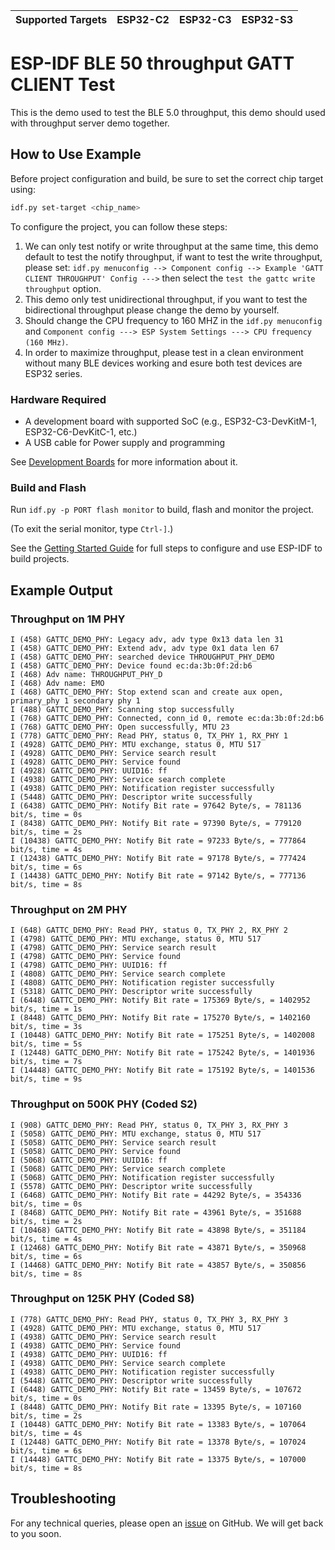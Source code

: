 | Supported Targets | ESP32-C2 | ESP32-C3 | ESP32-S3 |
| ----------------- | -------- | -------- | -------- |

# ESP-IDF BLE 50 throughput GATT CLIENT Test

This is the demo used to test the BLE 5.0 throughput, this demo should used with throughput server demo together.

## How to Use Example

Before project configuration and build, be sure to set the correct chip target using:

```bash
idf.py set-target <chip_name>
```

To configure the project, you can follow these steps:

1. We can only test notify or write throughput at the same time, this demo default to test the notify throughput, if want to test the write throughput,
please set: `idf.py menuconfig --> Component config --> Example 'GATT CLIENT THROUGHPUT' Config --->` then select the `test the gattc write throughput` option.
2. This demo only test unidirectional throughput, if you want to test the bidirectional throughput please change the demo by yourself.
3. Should change the CPU frequency to 160 MHZ in the `idf.py menuconfig` and `Component config ---> ESP System Settings ---> CPU frequency (160 MHz)`.
4. In order to maximize throughput, please test in a clean environment without many BLE devices working and esure both test devices are ESP32 series.

### Hardware Required

* A development board with supported SoC (e.g., ESP32-C3-DevKitM-1, ESP32-C6-DevKitC-1, etc.)
* A USB cable for Power supply and programming

See [Development Boards](https://www.espressif.com/en/products/devkits) for more information about it.

### Build and Flash

Run `idf.py -p PORT flash monitor` to build, flash and monitor the project.

(To exit the serial monitor, type ``Ctrl-]``.)

See the [Getting Started Guide](https://idf.espressif.com/) for full steps to configure and use ESP-IDF to build projects.

## Example Output

### Throughput on 1M PHY
```
I (458) GATTC_DEMO_PHY: Legacy adv, adv type 0x13 data len 31
I (458) GATTC_DEMO_PHY: Extend adv, adv type 0x1 data len 67
I (458) GATTC_DEMO_PHY: searched device THROUGHPUT_PHY_DEMO
I (458) GATTC_DEMO_PHY: Device found ec:da:3b:0f:2d:b6
I (468) Adv name: THROUGHPUT_PHY_D
I (468) Adv name: EMO
I (468) GATTC_DEMO_PHY: Stop extend scan and create aux open, primary_phy 1 secondary phy 1
I (488) GATTC_DEMO_PHY: Scanning stop successfully
I (768) GATTC_DEMO_PHY: Connected, conn_id 0, remote ec:da:3b:0f:2d:b6
I (768) GATTC_DEMO_PHY: Open successfully, MTU 23
I (778) GATTC_DEMO_PHY: Read PHY, status 0, TX_PHY 1, RX_PHY 1
I (4928) GATTC_DEMO_PHY: MTU exchange, status 0, MTU 517
I (4928) GATTC_DEMO_PHY: Service search result
I (4928) GATTC_DEMO_PHY: Service found
I (4928) GATTC_DEMO_PHY: UUID16: ff
I (4938) GATTC_DEMO_PHY: Service search complete
I (4938) GATTC_DEMO_PHY: Notification register successfully
I (5448) GATTC_DEMO_PHY: Descriptor write successfully
I (6438) GATTC_DEMO_PHY: Notify Bit rate = 97642 Byte/s, = 781136 bit/s, time = 0s
I (8438) GATTC_DEMO_PHY: Notify Bit rate = 97390 Byte/s, = 779120 bit/s, time = 2s
I (10438) GATTC_DEMO_PHY: Notify Bit rate = 97233 Byte/s, = 777864 bit/s, time = 4s
I (12438) GATTC_DEMO_PHY: Notify Bit rate = 97178 Byte/s, = 777424 bit/s, time = 6s
I (14438) GATTC_DEMO_PHY: Notify Bit rate = 97142 Byte/s, = 777136 bit/s, time = 8s
```

### Throughput on 2M PHY
```
I (648) GATTC_DEMO_PHY: Read PHY, status 0, TX_PHY 2, RX_PHY 2
I (4798) GATTC_DEMO_PHY: MTU exchange, status 0, MTU 517
I (4798) GATTC_DEMO_PHY: Service search result
I (4798) GATTC_DEMO_PHY: Service found
I (4798) GATTC_DEMO_PHY: UUID16: ff
I (4808) GATTC_DEMO_PHY: Service search complete
I (4808) GATTC_DEMO_PHY: Notification register successfully
I (5318) GATTC_DEMO_PHY: Descriptor write successfully
I (6448) GATTC_DEMO_PHY: Notify Bit rate = 175369 Byte/s, = 1402952 bit/s, time = 1s
I (8448) GATTC_DEMO_PHY: Notify Bit rate = 175270 Byte/s, = 1402160 bit/s, time = 3s
I (10448) GATTC_DEMO_PHY: Notify Bit rate = 175251 Byte/s, = 1402008 bit/s, time = 5s
I (12448) GATTC_DEMO_PHY: Notify Bit rate = 175242 Byte/s, = 1401936 bit/s, time = 7s
I (14448) GATTC_DEMO_PHY: Notify Bit rate = 175192 Byte/s, = 1401536 bit/s, time = 9s
```

### Throughput on 500K PHY (Coded S2)
```
I (908) GATTC_DEMO_PHY: Read PHY, status 0, TX_PHY 3, RX_PHY 3
I (5058) GATTC_DEMO_PHY: MTU exchange, status 0, MTU 517
I (5058) GATTC_DEMO_PHY: Service search result
I (5058) GATTC_DEMO_PHY: Service found
I (5068) GATTC_DEMO_PHY: UUID16: ff
I (5068) GATTC_DEMO_PHY: Service search complete
I (5068) GATTC_DEMO_PHY: Notification register successfully
I (5578) GATTC_DEMO_PHY: Descriptor write successfully
I (6468) GATTC_DEMO_PHY: Notify Bit rate = 44292 Byte/s, = 354336 bit/s, time = 0s
I (8468) GATTC_DEMO_PHY: Notify Bit rate = 43961 Byte/s, = 351688 bit/s, time = 2s
I (10468) GATTC_DEMO_PHY: Notify Bit rate = 43898 Byte/s, = 351184 bit/s, time = 4s
I (12468) GATTC_DEMO_PHY: Notify Bit rate = 43871 Byte/s, = 350968 bit/s, time = 6s
I (14468) GATTC_DEMO_PHY: Notify Bit rate = 43857 Byte/s, = 350856 bit/s, time = 8s
```

### Throughput on 125K PHY (Coded S8)
```
I (778) GATTC_DEMO_PHY: Read PHY, status 0, TX_PHY 3, RX_PHY 3
I (4928) GATTC_DEMO_PHY: MTU exchange, status 0, MTU 517
I (4938) GATTC_DEMO_PHY: Service search result
I (4938) GATTC_DEMO_PHY: Service found
I (4938) GATTC_DEMO_PHY: UUID16: ff
I (4938) GATTC_DEMO_PHY: Service search complete
I (4938) GATTC_DEMO_PHY: Notification register successfully
I (5448) GATTC_DEMO_PHY: Descriptor write successfully
I (6448) GATTC_DEMO_PHY: Notify Bit rate = 13459 Byte/s, = 107672 bit/s, time = 0s
I (8448) GATTC_DEMO_PHY: Notify Bit rate = 13395 Byte/s, = 107160 bit/s, time = 2s
I (10448) GATTC_DEMO_PHY: Notify Bit rate = 13383 Byte/s, = 107064 bit/s, time = 4s
I (12448) GATTC_DEMO_PHY: Notify Bit rate = 13378 Byte/s, = 107024 bit/s, time = 6s
I (14448) GATTC_DEMO_PHY: Notify Bit rate = 13375 Byte/s, = 107000 bit/s, time = 8s
```

## Troubleshooting

For any technical queries, please open an [issue](https://github.com/espressif/esp-idf/issues) on GitHub. We will get back to you soon.
